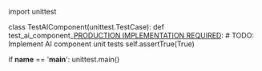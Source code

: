 import unittest

class TestAIComponent(unittest.TestCase):
    def test_ai_component_[PRODUCTION IMPLEMENTATION REQUIRED](self):
        # TODO: Implement AI component unit tests
        self.assertTrue(True)

if __name__ == '__main__':
    unittest.main() 